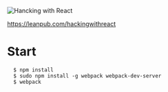 
![Hancking with React](https://s3.amazonaws.com/titlepages.leanpub.com/hackingwithreact/hero?1463689859)

https://leanpub.com/hackingwithreact


# Start

```
  $ npm install 
  $ sudo npm install -g webpack webpack-dev-server
  $ webpack
```
